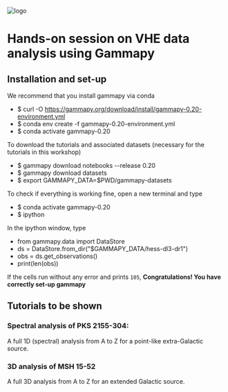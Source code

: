 ![logo](https://user-images.githubusercontent.com/47325742/168477383-02da7605-7c47-4b60-aafa-6dbb72b6eb91.png)


# Hands-on session on VHE data analysis using Gammapy

## Installation and set-up 

We recommend that you install gammapy via conda

- $ curl -O https://gammapy.org/download/install/gammapy-0.20-environment.yml
- $ conda env create -f gammapy-0.20-environment.yml
- $ conda activate gammapy-0.20

To download the tutorials and associated datasets (necessary for the tutorials in this workshop)

- $ gammapy download notebooks --release 0.20
- $ gammapy download datasets
- $ export GAMMAPY_DATA=$PWD/gammapy-datasets

To check if everything is working fine, open a new terminal and type

- $ conda activate gammapy-0.20
- $ ipython

In the ipython window, type
- from gammapy.data import DataStore
- ds = DataStore.from_dir("$GAMMAPY_DATA/hess-dl3-dr1")
- obs = ds.get_observations()
- print(len(obs))

If the cells run without any error and prints `105`, **Congratulations! You have correctly set-up gammapy**

## Tutorials to be shown
### Spectral analysis of PKS 2155-304:
A full 1D (spectral) analysis from A to Z for a point-like extra-Galactic source.
### 3D analysis of MSH 15-52 
A full 3D analysis from A to Z for an extended Galactic source.
